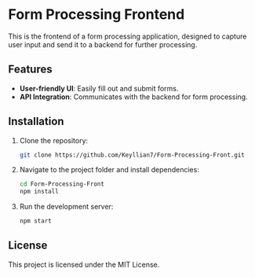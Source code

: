 # Form Processing Frontend

This is the frontend of a form processing application, designed to capture user input and send it to a backend for further processing.

## Features
- **User-friendly UI**: Easily fill out and submit forms.
- **API Integration**: Communicates with the backend for form processing.

## Installation
1. Clone the repository:
   ```bash
   git clone https://github.com/Keyllian7/Form-Processing-Front.git
   ```
2. Navigate to the project folder and install dependencies:
   ```bash
   cd Form-Processing-Front
   npm install
   ```
3. Run the development server:
   ```bash
   npm start
   ```

## License
This project is licensed under the MIT License.
